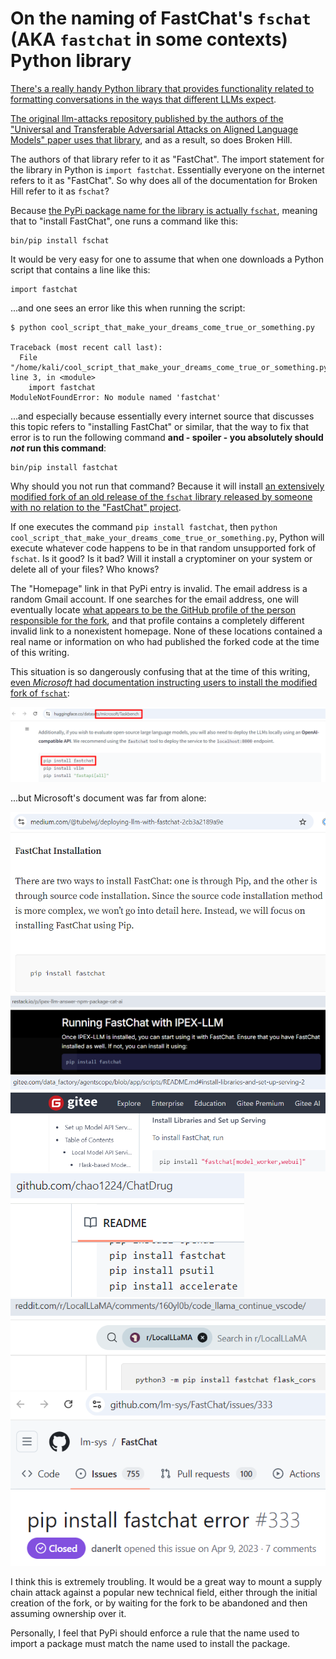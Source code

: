 # On the naming of FastChat's `fschat` (AKA `fastchat` in some contexts) Python library

[There's a really handy Python library that provides functionality related to formatting conversations in the ways that different LLMs expect](https://github.com/lm-sys/FastChat).

[The original llm-attacks repository published by the authors of the "Universal and Transferable Adversarial Attacks on Aligned Language Models" paper uses that library](https://github.com/llm-attacks/llm-attacks/), and as a result, so does Broken Hill.

The authors of that library refer to it as "FastChat". The import statement for the library in Python is `import fastchat`. Essentially everyone on the internet refers to it as "FastChat". So why does all of the documentation for Broken Hill refer to it as `fschat`?

Because [the PyPi package name for the library is actually `fschat`](https://pypi.org/project/fschat/), meaning that to "install FastChat", one runs a command like this:

```
bin/pip install fschat
```

It would be very easy for one to assume that when one downloads a Python script that contains a line like this:

```
import fastchat
```

...and one sees an error like this when running the script:

```
$ python cool_script_that_make_your_dreams_come_true_or_something.py

Traceback (most recent call last):
  File "/home/kali/cool_script_that_make_your_dreams_come_true_or_something.py", line 3, in <module>
    import fastchat
ModuleNotFoundError: No module named 'fastchat'

```

...and especially because essentially every internet source that discusses this topic refers to "installing FastChat" or similar, that the way to fix that error is to run the following command **and - spoiler - you absolutely should *not* run this command**: 

```
bin/pip install fastchat
```

Why should you not run that command? Because it will install [an extensively modified fork of an old release of the `fschat` library released by someone with no relation to the "FastChat" project](https://pypi.org/project/fastchat/).

If one executes the command `pip install fastchat`, then `python cool_script_that_make_your_dreams_come_true_or_something.py`, Python will execute whatever code happens to be in that random unsupported fork of `fschat`. Is it good? Is it bad? Will it install a cryptominer on your system or delete all of your files? Who knows?

The "Homepage" link in that PyPi entry is invalid. The email address is a random Gmail account. If one searches for the email address, one will eventually locate [what appears to be the GitHub profile of the person responsible for the fork](https://github.com/linkedlist771), and that profile contains a completely different invalid link to a nonexistent homepage. None of these locations contained a real name or information on who had published the forked code at the time of this writing.

This situation is so dangerously confusing that at the time of this writing, [even *Microsoft* had documentation instructing users to install the modified fork of `fschat`](https://huggingface.co/datasets/microsoft/Taskbench):

<img src="pip_install_fastchat-01.PNG">

...but Microsoft's document was far from alone:

<img src="pip_install_fastchat-02.PNG">

<img src="pip_install_fastchat-03.PNG">

<img src="pip_install_fastchat-04.PNG">

<img src="pip_install_fastchat-05.PNG">

<img src="pip_install_fastchat-06.PNG">

<img src="pip_install_fastchat-07.PNG">


I think this is extremely troubling. It would be a great way to mount a supply chain attack against a popular new technical field, either through the initial creation of the fork, or by waiting for the fork to be abandoned and then assuming ownership over it.

Personally, I feel that PyPi should enforce a rule that the name used to import a package must match the name used to install the package.
